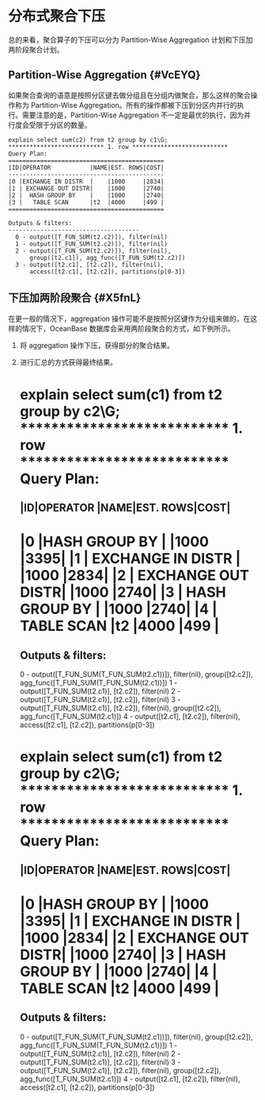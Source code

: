 分布式聚合下压 
============================





总的来看，聚合算子的下压可以分为 Partition-Wise Aggregation 计划和下压加两阶段聚合计划。

Partition-Wise Aggregation {#VcEYQ}
-----------------------------------

如果聚合查询的语意是按照分区键去做分组且在分组内做聚合，那么这样的聚合操作称为 Partition-Wise Aggregation。所有的操作都被下压到分区内并行的执行。需要注意的是，Partition-Wise Aggregation 不一定是最优的执行，因为并行度会受限于分区的数量。

    explain select sum(c2) from t2 group by c1\G;
    *************************** 1. row ***************************
    Query Plan: 
    ============================================
    |ID|OPERATOR           |NAME|EST. ROWS|COST|
    --------------------------------------------
    |0 |EXCHANGE IN DISTR  |    |1000     |2834|
    |1 | EXCHANGE OUT DISTR|    |1000     |2740|
    |2 |  HASH GROUP BY    |    |1000     |2740|
    |3 |   TABLE SCAN      |t2  |4000     |499 |
    ============================================
    
    Outputs & filters: 
    -------------------------------------
      0 - output([T_FUN_SUM(t2.c2)]), filter(nil)
      1 - output([T_FUN_SUM(t2.c2)]), filter(nil)
      2 - output([T_FUN_SUM(t2.c2)]), filter(nil), 
          group([t2.c1]), agg_func([T_FUN_SUM(t2.c2)])
      3 - output([t2.c1], [t2.c2]), filter(nil), 
          access([t2.c1], [t2.c2]), partitions(p[0-3])



下压加两阶段聚合 {#X5fnL}
-----------------

在更一般的情况下，aggregation 操作可能不是按照分区键作为分组来做的，在这样的情况下，OceanBase 数据库会采用两阶段聚合的方式，如下例所示。

1. 将 aggregation 操作下压，获得部分的聚合结果。

   

2. 进行汇总的方式获得最终结果。

   




    explain select sum(c1) from t2 group by c2\G;
    *************************** 1. row ***************************
    Query Plan: 
    =============================================
    |ID|OPERATOR            |NAME|EST. ROWS|COST|
    ---------------------------------------------
    |0 |HASH GROUP BY       |    |1000     |3395|
    |1 | EXCHANGE IN DISTR  |    |1000     |2834|
    |2 |  EXCHANGE OUT DISTR|    |1000     |2740|
    |3 |   HASH GROUP BY    |    |1000     |2740|
    |4 |    TABLE SCAN      |t2  |4000     |499 |
    =============================================
    
    Outputs & filters: 
    -------------------------------------
      0 - output([T_FUN_SUM(T_FUN_SUM(t2.c1))]), filter(nil), 
          group([t2.c2]), agg_func([T_FUN_SUM(T_FUN_SUM(t2.c1))])
      1 - output([T_FUN_SUM(t2.c1)], [t2.c2]), filter(nil)
      2 - output([T_FUN_SUM(t2.c1)], [t2.c2]), filter(nil)
      3 - output([T_FUN_SUM(t2.c1)], [t2.c2]), filter(nil), 
          group([t2.c2]), agg_func([T_FUN_SUM(t2.c1)])
      4 - output([t2.c1], [t2.c2]), filter(nil), 
          access([t2.c1], [t2.c2]), partitions(p[0-3])



    explain select sum(c1) from t2 group by c2\G;
    *************************** 1. row ***************************
    Query Plan: 
    =============================================
    |ID|OPERATOR            |NAME|EST. ROWS|COST|
    ---------------------------------------------
    |0 |HASH GROUP BY       |    |1000     |3395|
    |1 | EXCHANGE IN DISTR  |    |1000     |2834|
    |2 |  EXCHANGE OUT DISTR|    |1000     |2740|
    |3 |   HASH GROUP BY    |    |1000     |2740|
    |4 |    TABLE SCAN      |t2  |4000     |499 |
    =============================================
    
    Outputs & filters: 
    -------------------------------------
      0 - output([T_FUN_SUM(T_FUN_SUM(t2.c1))]), filter(nil), 
          group([t2.c2]), agg_func([T_FUN_SUM(T_FUN_SUM(t2.c1))])
      1 - output([T_FUN_SUM(t2.c1)], [t2.c2]), filter(nil)
      2 - output([T_FUN_SUM(t2.c1)], [t2.c2]), filter(nil)
      3 - output([T_FUN_SUM(t2.c1)], [t2.c2]), filter(nil), 
          group([t2.c2]), agg_func([T_FUN_SUM(t2.c1)])
      4 - output([t2.c1], [t2.c2]), filter(nil), 
          access([t2.c1], [t2.c2]), partitions(p[0-3])




